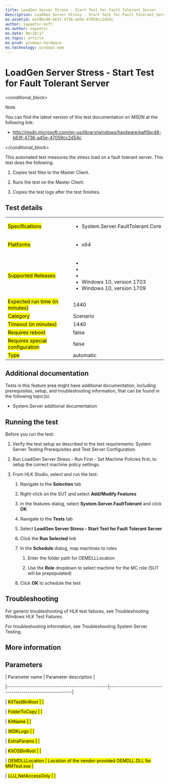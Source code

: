 ```yaml
---
title: LoadGen Server Stress - Start Test for Fault Tolerant Server
Description: LoadGen Server Stress - Start Test for Fault Tolerant Server
ms.assetid: eaf0bc48-b63f-4736-a45e-47059cc2d54c
author: sapaetsc-msft
ms.author: sapaetsc
ms.date: 08/28/17
ms.topic: article
ms.prod: windows-hardware
ms.technology: windows-oem
---
```


# LoadGen Server Stress - Start Test for Fault Tolerant Server

<conditional_block> <conditions> <docset value="standalone"></docset> </conditions>

>[!NOTE]
You can find the latest version of this test documentation on MSDN at the following link:

-   <xref hlink="http://msdn.microsoft.com/en-us/library/windows/hardware/eaf0bc48-b63f-4736-a45e-47059cc2d54c">http://msdn.microsoft.com/en-us/library/windows/hardware/eaf0bc48-b63f-4736-a45e-47059cc2d54c</b>


</conditional_block>

This automated test measures the stress load on a fault tolerant server. This test does the following:

1.  Copies test files to the Master Client.

2.  Runs the test on the Master Client.

3.  Copies the test logs after the test finishes.

## Test details

<table>
<colgroup>
<col width="50%" />
<col width="50%" />
</colgroup>
<tbody>
<tr class="odd">
<td><mark type="bullet_intro">Specifications</b></td>
<td><ul>
<li>System.Server.FaultTolerant.Core</li>
</ul></td>
</tr>
<tr class="even">
<td><mark type="bullet_intro">Platforms</b></td>
<td><ul>
<li><tla rid="win_threshold_server"></tla> x64</li>
</ul></td>
</tr>
<tr class="odd">
<td><mark type="bullet_intro">Supported Releases</b></td>
<td><ul>
<li><tla rid="win_10"></tla></li>
<li><tla rid="win_10_th2"></tla></li>
<li><tla rid="win_10_rs1"></tla></li>
<li>Windows 10, version 1703</li>
<li>Windows 10, version 1709</li>
</ul></td>
</tr>
<tr class="even">
<td><mark type="bullet_intro">Expected run time (in minutes)</b></td>
<td>1440</td>
</tr>
<tr class="odd">
<td><mark type="bullet_intro">Category</b></td>
<td>Scenario</td>
</tr>
<tr class="even">
<td><mark type="bullet_intro">Timeout (in minutes)</b></td>
<td>1440</td>
</tr>
<tr class="odd">
<td><mark type="bullet_intro">Requires reboot</b></td>
<td>false</td>
</tr>
<tr class="even">
<td><mark type="bullet_intro">Requires special configuration</b></td>
<td>false</td>
</tr>
<tr class="odd">
<td><mark type="bullet_intro">Type</b></td>
<td>automatic</td>
</tr>
</tbody>
</table>

## Additional documentation

Tests in this feature area might have additional documentation, including prerequisites, setup, and troubleshooting information, that can be found in the following topic(s):

-   <xref rid="p_hlk_test.system_server_additional_documentation">System.Server additional documentation</b>

## Running the test

Before you run the test:

1.  Verify the test setup as described in the test requirements: <xref rid="p_hlk_test.system_server_testing_prerequisites">System Server Testing Prerequisites</b> and <xref rid="p_hlk_test.test_server_configuration">Test Server Configuration</b>.

2.  Run <xref rid="p_hlk_test.318d804e-aa8f-4ffb-8ce2-963cea2f1a40">LoadGen Server Stress - Run First - Set Machine Policies</b> first, to setup the correct machine policy settings.

3.  From HLK Studio, select and run the test:

    1.  Navigate to the **Selection** tab
    2.  Right-click on the SUT and select **Add/Modify Features**
    3.  In the features dialog, select **System.Server.FaultTolerant** and click **OK**
    4.  Navigate to the **Tests** tab
    5.  Select **LoadGen Server Stress - Start Test for Fault Tolerant Server**
    6.  Click the **Run Selected** link
    7.  In the **Schedule** dialog, map machines to roles
        1.  Enter the folder path for OEMDLLLocation
        2.  Use the **Role** dropdown to select machine for the MC role (SUT will be prepopulated)
    8.  Click **OK** to schedule the test

## Troubleshooting

For generic troubleshooting of HLK test failures, see <xref rid="p_hlk.troubleshooting_windows_hlk_test_failures">Troubleshooting Windows HLK Test Failures</b>.

For troubleshooting information, see <xref rid="p_hlk_test.troubleshooting_system_server_testing">Troubleshooting System Server Testing</b>.

## More information

## Parameters

| Parameter name                                   | Parameter description                                     |
|--------------------------------------------------|-----------------------------------------------------------|
| <mark type="bullet_intro">KitTestBinRoot</b>     |                                                           |
| <mark type="bullet_intro">FolderToCopy</b>       |                                                           |
| <mark type="bullet_intro">KitName</b>            |                                                           |
| <mark type="bullet_intro">WDKLogo</b>            |                                                           |
| <mark type="bullet_intro">ExtraParams</b>        |                                                           |
| <mark type="bullet_intro">KitOSBinRoot</b>       |                                                           |
| <mark type="bullet_intro">OEMDLLLocation</b>     | Location of the vendor-provided OEMDLL.DLL for MMTest.exe |
| <mark type="bullet_intro">LLU\_NetAccessOnly</b> |                                                           |





